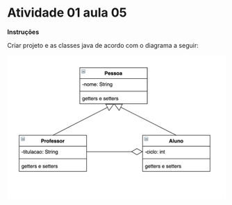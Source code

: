 # Atividade 01 aula 05

**Instruções**

Criar projeto e as classes java de acordo com o diagrama a seguir:

![](../images/aula05-atv01.png)